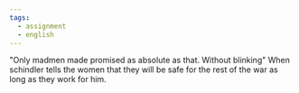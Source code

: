 ```yaml
---
tags:
  - assignment
  - english
---
```

"Only madmen made promised as absolute as that. Without blinking"
When schindler tells the women that they will be safe for the rest of the war as long as they work for him. 